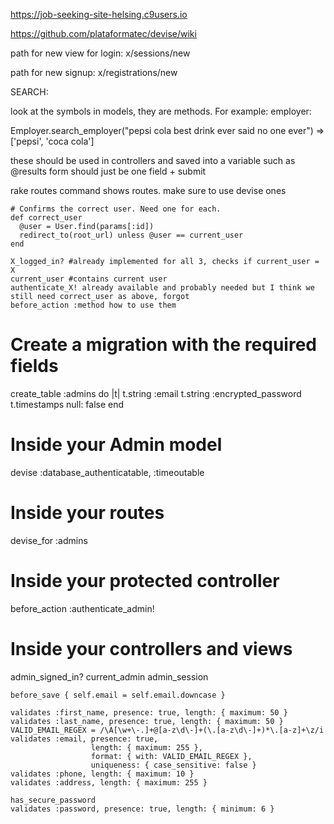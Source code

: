 https://job-seeking-site-helsing.c9users.io

https://github.com/plataformatec/devise/wiki

path for new view for login: x/sessions/new

path for new signup: x/registrations/new

SEARCH:

look at the symbols in models, they are methods. For example:
employer:

Employer.search_employer("pepsi cola best drink ever said no one ever") => ['pepsi', 'coca cola']

these should be used in controllers and saved into a variable such as @results
form should just be one field + submit



rake routes command shows routes. make sure to use devise ones

    # Confirms the correct user. Need one for each.
    def correct_user
      @user = User.find(params[:id])
      redirect_to(root_url) unless @user == current_user
    end

    X_logged_in? #already implemented for all 3, checks if current_user = X
    current_user #contains current user
    authenticate_X! already available and probably needed but I think we still need correct_user as above, forgot 
    before_action :method how to use them

# Create a migration with the required fields
create_table :admins do |t|
  t.string :email
  t.string :encrypted_password
  t.timestamps null: false
end

# Inside your Admin model
devise :database_authenticatable, :timeoutable

# Inside your routes
devise_for :admins

# Inside your protected controller
before_action :authenticate_admin!

# Inside your controllers and views
admin_signed_in?
current_admin
admin_session

    before_save { self.email = self.email.downcase }
    
    validates :first_name, presence: true, length: { maximum: 50 }
    validates :last_name, presence: true, length: { maximum: 50 }
    VALID_EMAIL_REGEX = /\A[\w+\-.]+@[a-z\d\-]+(\.[a-z\d\-]+)*\.[a-z]+\z/i
    validates :email, presence: true, 
                      length: { maximum: 255 },
                      format: { with: VALID_EMAIL_REGEX },
                      uniqueness: { case_sensitive: false }
    validates :phone, length: { maximum: 10 }
    validates :address, length: { maximum: 255 }
    
    has_secure_password
    validates :password, presence: true, length: { minimum: 6 }